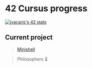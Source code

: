 <h1>42 Cursus progress</h1>

[![jvacaris's 42 stats](https://badge42.herokuapp.com/api/stats/jvacaris?privacyEmail=true)](http://42madrid.com)

<h2>Current project</h2>

> [Minishell](https://github.com/JorgeVB20007/minishell)

> Philosophers ⏳
